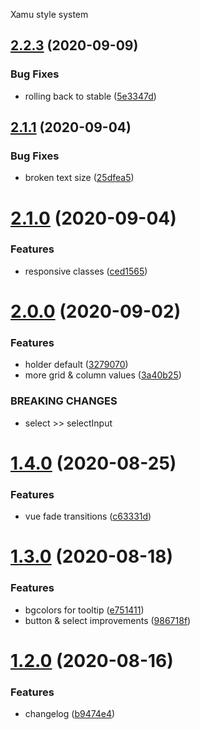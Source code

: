 Xamu style system

## [2.2.3](https://github.com/xamu-co/style-system/compare/v2.2.2...v2.2.3) (2020-09-09)


### Bug Fixes

* rolling back to stable ([5e3347d](https://github.com/xamu-co/style-system/commit/5e3347d92e224f9d9941a476e992bbce36a7d7e8))

## [2.1.1](https://github.com/xamu-co/style-system/compare/v2.1.0...v2.1.1) (2020-09-04)


### Bug Fixes

* broken text size ([25dfea5](https://github.com/xamu-co/style-system/commit/25dfea598ac4cb385df6736e6067be05955e708e))

# [2.1.0](https://github.com/xamu-co/style-system/compare/v2.0.0...v2.1.0) (2020-09-04)


### Features

* responsive classes ([ced1565](https://github.com/xamu-co/style-system/commit/ced15650500954c45fe13396c8bfd9b9535da56a))

# [2.0.0](https://github.com/xamu-co/style-system/compare/v1.4.0...v2.0.0) (2020-09-02)


### Features

* holder default ([3279070](https://github.com/xamu-co/style-system/commit/327907055f0619665fd63efcdc52e9c733a5471b))
* more grid & column values ([3a40b25](https://github.com/xamu-co/style-system/commit/3a40b25fb1017f0aca5734ef412ed53d3bd2028b))


### BREAKING CHANGES

* select >> selectInput

# [1.4.0](https://github.com/xamu-co/style-system/compare/v1.3.0...v1.4.0) (2020-08-25)


### Features

* vue fade transitions ([c63331d](https://github.com/xamu-co/style-system/commit/c63331d8de7e5a69390c04319fb0094293302740))

# [1.3.0](https://github.com/xamu-co/style-system/compare/v1.2.0...v1.3.0) (2020-08-18)


### Features

* bgcolors for tooltip ([e751411](https://github.com/xamu-co/style-system/commit/e7514116009d41c87ddd36318f630f7c5b7d8e74))
* button & select improvements ([986718f](https://github.com/xamu-co/style-system/commit/986718f94cba35904930718e69d889bcd8b54be2))

# [1.2.0](https://github.com/xamu-co/style-system/compare/v1.1.0...v1.2.0) (2020-08-16)


### Features

* changelog ([b9474e4](https://github.com/xamu-co/style-system/commit/b9474e405a49b78b0ff40ea35ba152153637895e))
